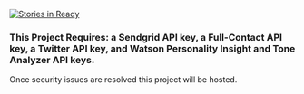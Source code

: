 [![Stories in Ready](https://badge.waffle.io/DBULL7/Unavee.png?label=ready&title=Ready)](https://waffle.io/DBULL7/Unavee?utm_source=badge)

### This Project Requires: a Sendgrid API key, a Full-Contact API key, a Twitter API key, and Watson Personality Insight and Tone Analyzer API keys.

Once security issues are resolved this project will be hosted. 
